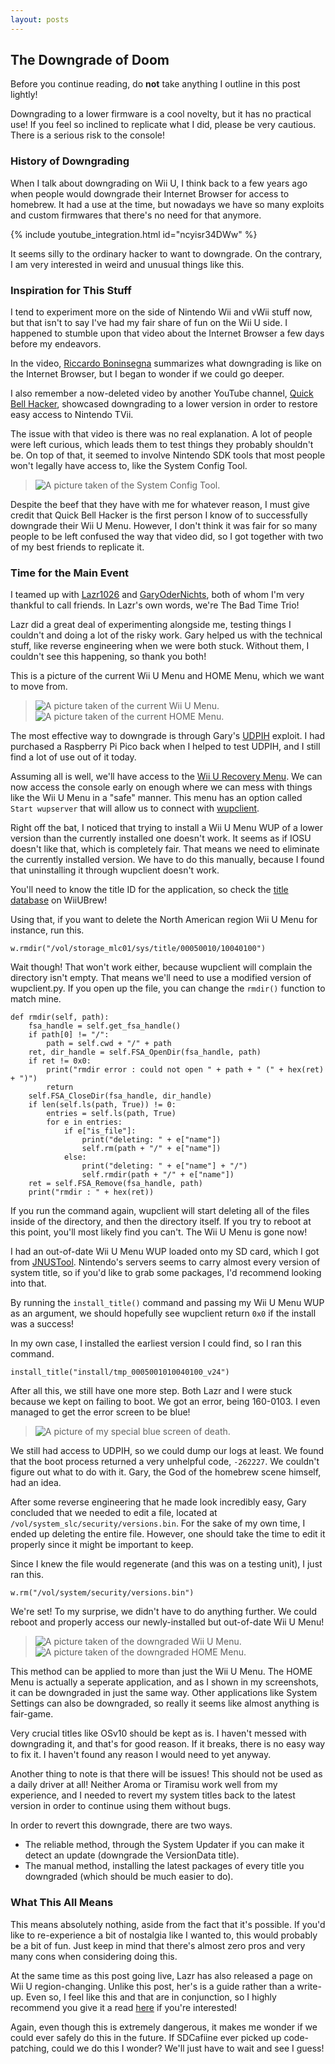 ```yaml
---
layout: posts
---
```


## The Downgrade of Doom

Before you continue reading, do **not** take anything I outline in this post lightly!

Downgrading to a lower firmware is a cool novelty, but it has no practical use! If you feel so inclined to replicate what I did, please be very cautious. There is a serious risk to the console!

### History of Downgrading

When I talk about downgrading on Wii U, I think back to a few years ago when people would downgrade their Internet Browser for access to homebrew. It had a use at the time, but nowadays we have so many exploits and custom firmwares that there's no need for that anymore.

{% include youtube_integration.html id="ncyisr34DWw" %}

It seems silly to the ordinary hacker to want to downgrade. On the contrary, I am very interested in weird and unusual things like this.

### Inspiration for This Stuff

I tend to experiment more on the side of Nintendo Wii and vWii stuff now, but that isn't to say I've had my fair share of fun on the Wii U side. I happened to stumble upon that video about the Internet Browser a few days before my endeavors.

In the video, [Riccardo Boninsegna](https://www.youtube.com/channel/UC3yLQv_WnKLgbUlGAKUllrw) summarizes what downgrading is like on the Internet Browser, but I began to wonder if we could go deeper.

I also remember a now-deleted video by another YouTube channel, [Quick Bell Hacker](https://www.youtube.com/c/QuickBellHacker), showcased downgrading to a lower version in order to restore easy access to Nintendo TVii.

The issue with that video is there was no real explanation. A lot of people were left curious, which leads them to test things they probably shouldn't be. On top of that, it seemed to involve Nintendo SDK tools that most people won't legally have access to, like the System Config Tool.

> ![A picture taken of the System Config Tool.](../assets/images/posts/the-downgrade-of-doom/system_config_tool.png)

Despite the beef that they have with me for whatever reason, I must give credit that Quick Bell Hacker is the first person I know of to successfully downgrade their Wii U Menu. However, I don't think it was fair for so many people to be left confused the way that video did, so I got together with two of my best friends to replicate it.

### Time for the Main Event

I teamed up with [Lazr1026](https://github.com/Lazr1026) and [GaryOderNichts](https://github.com/GaryOderNichts), both of whom I'm very thankful to call friends. In Lazr's own words, we're The Bad Time Trio!

Lazr did a great deal of experimenting alongside me, testing things I couldn't and doing a lot of the risky work. Gary helped us with the technical stuff, like reverse engineering when we were both stuck. Without them, I couldn't see this happening, so thank you both!

This is a picture of the current Wii U Menu and HOME Menu, which we want to move from.

> ![A picture taken of the current Wii U Menu.](../assets/images/posts/the-downgrade-of-doom/current_wii_u_menu.png)
> ![A picture taken of the current HOME Menu.](../assets/images/posts/the-downgrade-of-doom/current_home_menu.png)

The most effective way to downgrade is through Gary's [UDPIH](https://github.com/GaryOderNichts/udpih) exploit. I had purchased a Raspberry Pi Pico back when I helped to test UDPIH, and I still find a lot of use out of it today.

Assuming all is well, we'll have access to the [Wii U Recovery Menu](https://github.com/GaryOderNichts/recovery_menu). We can now access the console early on enough where we can mess with things like the Wii U Menu in a "safe" manner. This menu has an option called `Start wupserver` that will allow us to connect with [wupclient](https://raw.githubusercontent.com/FIX94/iosuhax/master/wupserver/wupclient.py).

Right off the bat, I noticed that trying to install a Wii U Menu WUP of a lower version than the currently installed one doesn't work. It seems as if IOSU doesn't like that, which is completely fair. That means we need to eliminate the currently installed version. We have to do this manually, because I found that uninstalling it through wupclient doesn't work.

You'll need to know the title ID for the application, so check the [title database](https://wiiubrew.org/wiki/Title_database) on WiiUBrew!

Using that, if you want to delete the North American region Wii U Menu for instance, run this.
```
w.rmdir("/vol/storage_mlc01/sys/title/00050010/10040100")
```

Wait though! That won't work either, because wupclient will complain the directory isn't empty. That means we'll need to use a modified version of wupclient.py. If you open up the file, you can change the `rmdir()` function to match mine.

```
def rmdir(self, path):
    fsa_handle = self.get_fsa_handle()
    if path[0] != "/":
        path = self.cwd + "/" + path
    ret, dir_handle = self.FSA_OpenDir(fsa_handle, path)
    if ret != 0x0:
        print("rmdir error : could not open " + path + " (" + hex(ret) + ")")
        return
    self.FSA_CloseDir(fsa_handle, dir_handle)
    if len(self.ls(path, True)) != 0:
        entries = self.ls(path, True)
        for e in entries:
            if e["is_file"]:
                print("deleting: " + e["name"])
                self.rm(path + "/" + e["name"])
            else:
                print("deleting: " + e["name"] + "/")
                self.rmdir(path + "/" + e["name"])
    ret = self.FSA_Remove(fsa_handle, path)
    print("rmdir : " + hex(ret))
```

If you run the command again, wupclient will start deleting all of the files inside of the directory, and then the directory itself. If you try to reboot at this point, you'll most likely find you can't. The Wii U Menu is gone now!

I had an out-of-date Wii U Menu WUP loaded onto my SD card, which I got from [JNUSTool](https://github.com/Maschell/JNUSTool). Nintendo's servers seems to carry almost every version of system title, so if you'd like to grab some packages, I'd recommend looking into that.

By running the `install_title()` command and passing my Wii U Menu WUP as an argument, we should hopefully see wupclient return `0x0` if the install was a success!

In my own case, I installed the earliest version I could find, so I ran this command.
```
install_title("install/tmp_0005001010040100_v24")
```

After all this, we still have one more step. Both Lazr and I were stuck because we kept on failing to boot. We got an error, being 160-0103. I even managed to get the error screen to be blue!

> ![A picture of my special blue screen of death.](../assets/images/posts/the-downgrade-of-doom/blue_screen_of_death.png)

We still had access to UDPIH, so we could dump our logs at least. We found that the boot process returned a very unhelpful code, `-262227`. We couldn't figure out what to do with it. Gary, the God of the homebrew scene himself, had an idea.

After some reverse engineering that he made look incredibly easy, Gary concluded that we needed to edit a file, located at `/vol/system_slc/security/versions.bin`. For the sake of my own time, I ended up deleting the entire file. However, one should take the time to edit it properly since it might be important to keep.

Since I knew the file would regenerate (and this was on a testing unit), I just ran this.
```
w.rm("/vol/system/security/versions.bin")
```

We're set! To my surprise, we didn't have to do anything further. We could reboot and properly access our newly-installed but out-of-date Wii U Menu!

> ![A picture taken of the downgraded Wii U Menu.](../assets/images/posts/the-downgrade-of-doom/downgrade_wii_u_menu.png)
> ![A picture taken of the downgraded HOME Menu.](../assets/images/posts/the-downgrade-of-doom/downgrade_home_menu.png)

This method can be applied to more than just the Wii U Menu. The HOME Menu is actually a seperate application, and as I shown in my screenshots, it can be downgraded in just the same way. Other applications like System Settings can also be downgraded, so really it seems like almost anything is fair-game.

Very crucial titles like OSv10 should be kept as is. I haven't messed with downgrading it, and that's for good reason. If it breaks, there is no easy way to fix it. I haven't found any reason I would need to yet anyway.

Another thing to note is that there will be issues! This should not be used as a daily driver at all! Neither Aroma or Tiramisu work well from my experience, and I needed to revert my system titles back to the latest version in order to continue using them without bugs.

In order to revert this downgrade, there are two ways.
* The reliable method, through the System Updater if you can make it detect an update (downgrade the VersionData title).
* The manual method, installing the latest packages of every title you downgraded (which should be much easier to do).

### What This All Means

This means absolutely nothing, aside from the fact that it's possible. If you'd like to re-experience a bit of nostalgia like I wanted to, this would probably be a bit of fun. Just keep in mind that there's almost zero pros and very many cons when considering doing this.

At the same time as this post going live, Lazr has also released a page on Wii U region-changing. Unlike this post, her's is a guide rather than a write-up. Even so, I feel like this and that are in conjunction, so I highly recommend you give it a read [here](https://lazr1026.github.io/regionchange) if you're interested!

Again, even though this is extremely dangerous, it makes me wonder if we could ever safely do this in the future. If SDCafiine ever picked up code-patching, could we do this I wonder? We'll just have to wait and see I guess!
